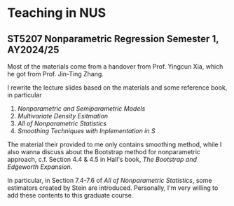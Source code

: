 # Teaching in NUS
## ST5207 Nonparametric Regression Semester 1, AY2024/25
Most of the materials come from a handover from Prof. Yingcun Xia, which he got from Prof. Jin-Ting Zhang. 

I rewrite the lecture slides based on the materials and some reference book, in particular 
1. *Nonparametric and Semiparametric Models*
2. *Multivariate Density Esitmation*
3. *All of Nonparametric Statistics*
4. *Smoothing Techniques with Inplementation in S*

The material their provided to me only contains smoothing method, while I also wanna discuss about the Bootstrap method for nonparametric approach, c.f. Section 4.4 & 4.5 in Hall's book, *The Bootstrap and Edgeworth Expansion*. 

In particular, in Section 7.4-7.6 of *All of Nonparametric Statistics*, some estimators created by Stein are introduced. Personally, I'm very willing to add these contents to this graduate course. 


